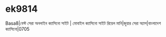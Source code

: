 # ek9814
Basa8|বেস্ট সেরা অনলাইন ক্যাসিনো সাইট | মোবাইল ক্যাসিনো সাইট রিয়েল মানি|জুয়ার সেরা অ্যাপ|বাংলাদেশ ক্যাসিনো|0705 
